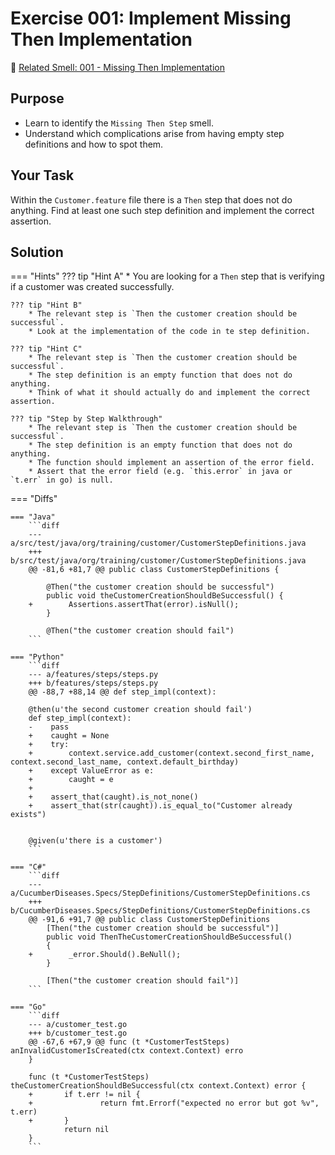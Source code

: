 # Exercise 001: Implement Missing Then Implementation
:link: [Related Smell: 001 - Missing Then Implementation](/smells/001-missing-then.md)

## Purpose
* Learn to identify the `Missing Then Step` smell.
* Understand which complications arise from having empty step definitions and how to spot them.

## Your Task
Within the `Customer.feature` file there is a `Then` step that does not do anything. Find at least
one such step definition and implement the correct assertion.

## Solution

=== "Hints"
    ??? tip "Hint A"
        * You are looking for a `Then` step that is verifying if a customer was created successfully.

    ??? tip "Hint B"
        * The relevant step is `Then the customer creation should be successful`.
        * Look at the implementation of the code in te step definition.

    ??? tip "Hint C"
        * The relevant step is `Then the customer creation should be successful`.
        * The step definition is an empty function that does not do anything.
        * Think of what it should actually do and implement the correct assertion.

    ??? tip "Step by Step Walkthrough"
        * The relevant step is `Then the customer creation should be successful`.
        * The step definition is an empty function that does not do anything.
        * The function should implement an assertion of the error field.
        * Assert that the error field (e.g. `this.error` in java or `t.err` in go) is null.
    

=== "Diffs"

    === "Java"
        ```diff
        --- a/src/test/java/org/training/customer/CustomerStepDefinitions.java
        +++ b/src/test/java/org/training/customer/CustomerStepDefinitions.java
        @@ -81,6 +81,7 @@ public class CustomerStepDefinitions {

            @Then("the customer creation should be successful")
            public void theCustomerCreationShouldBeSuccessful() {
        +        Assertions.assertThat(error).isNull();
            }

            @Then("the customer creation should fail")
        ```
    
    === "Python"
        ```diff
        --- a/features/steps/steps.py
        +++ b/features/steps/steps.py
        @@ -88,7 +88,14 @@ def step_impl(context):

        @then(u'the second customer creation should fail')
        def step_impl(context):
        -    pass
        +    caught = None
        +    try:
        +        context.service.add_customer(context.second_first_name, context.second_last_name, context.default_birthday)
        +    except ValueError as e:
        +        caught = e
        +
        +    assert_that(caught).is_not_none()
        +    assert_that(str(caught)).is_equal_to("Customer already exists")


        @given(u'there is a customer')
        ```

    === "C#"
        ```diff
        --- a/CucumberDiseases.Specs/StepDefinitions/CustomerStepDefinitions.cs
        +++ b/CucumberDiseases.Specs/StepDefinitions/CustomerStepDefinitions.cs
        @@ -91,6 +91,7 @@ public class CustomerStepDefinitions
            [Then("the customer creation should be successful")]
            public void ThenTheCustomerCreationShouldBeSuccessful()
            {
        +        _error.Should().BeNull();
            }

            [Then("the customer creation should fail")]
        ```

    === "Go"
        ```diff
        --- a/customer_test.go
        +++ b/customer_test.go
        @@ -67,6 +67,9 @@ func (t *CustomerTestSteps) anInvalidCustomerIsCreated(ctx context.Context) erro
        }

        func (t *CustomerTestSteps) theCustomerCreationShouldBeSuccessful(ctx context.Context) error {
        +       if t.err != nil {
        +               return fmt.Errorf("expected no error but got %v", t.err)
        +       }
                return nil
        }
        ```